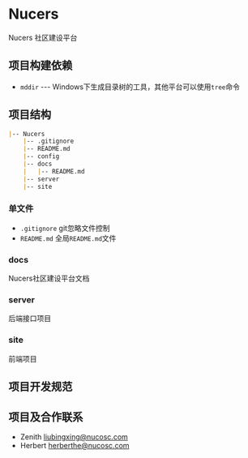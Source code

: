 # Nucers

Nucers 社区建设平台

## 项目构建依赖

- `mddir` --- Windows下生成目录树的工具，其他平台可以使用`tree`命令

## 项目结构

```markdown
|-- Nucers
    |-- .gitignore
    |-- README.md
    |-- config
    |-- docs
    |   |-- README.md
    |-- server
    |-- site
```

### 单文件

- `.gitignore` git忽略文件控制
- `README.md` 全局`README.md`文件

### docs

Nucers社区建设平台文档

### server

后端接口项目

### site

前端项目

## 项目开发规范

## 项目及合作联系

- Zenith <liubingxing@nucosc.com>
- Herbert <herberthe@nucosc.com>
